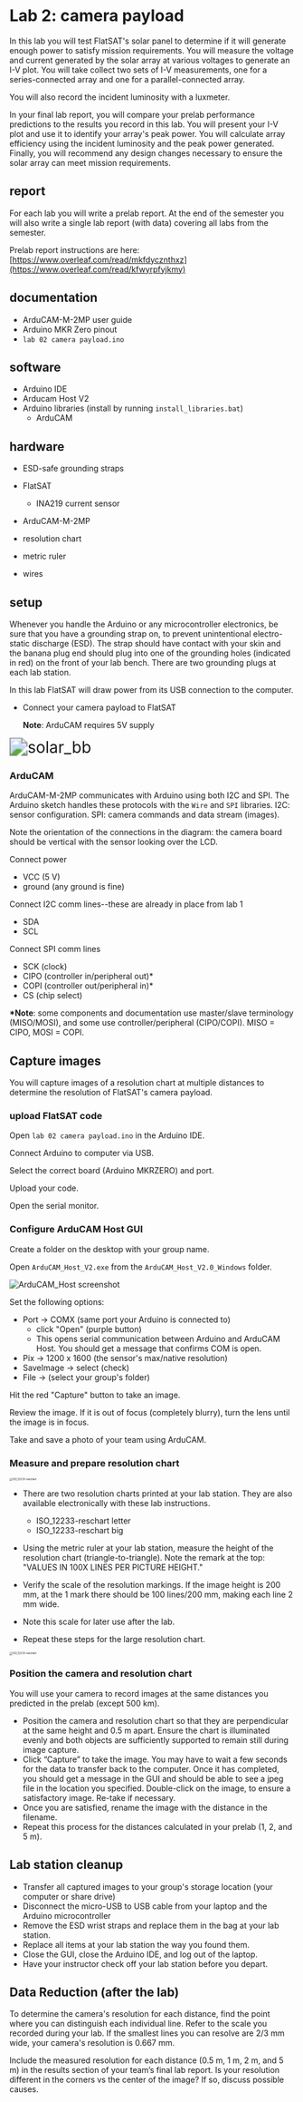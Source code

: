 # Lab 2: camera payload

In this lab you will test FlatSAT's solar panel to determine if it will generate enough power to satisfy mission requirements. You will measure the voltage and current generated by the solar array at various voltages to generate an I-V plot. You will take collect two sets of I-V measurements, one for a series-connected array and one for a parallel-connected array. 

You will also record the incident luminosity with a luxmeter. 

In your final lab report, you will compare your prelab performance predictions to the results you record in this lab. You will present your I-V plot and use it to identify your array's peak power. You will calculate array efficiency using the incident luminosity and the peak power generated. Finally, you will recommend any design changes necessary to ensure the
solar array can meet mission requirements.

## report

For each lab you will write a prelab report. At the end of the semester you will also write a single lab report (with data) covering all labs from the semester.

Prelab report instructions are here: [https://www.overleaf.com/read/mkfdycznthxz](https://www.overleaf.com/read/kfwyrpfyjkmy)

## documentation

- ArduCAM-M-2MP user guide
- Arduino MKR Zero pinout
- `lab 02 camera payload.ino`

## software

- Arduino IDE
- Arducam Host V2
- Arduino libraries (install by running `install_libraries.bat`)
  - ArduCAM

## hardware

* ESD-safe grounding straps
* FlatSAT
  * INA219 current sensor

* ArduCAM-M-2MP
* resolution chart
* metric ruler
* wires

## setup

Whenever you handle the Arduino or any microcontroller electronics, be sure that you have a grounding strap on, to prevent unintentional electro-static discharge (ESD). The strap should have contact with your skin and the banana plug end should plug into one of the grounding holes (indicated in red) on the front of your lab bench. There are two grounding plugs at each lab station.

In this lab FlatSAT will draw power from its USB connection to the computer. 

- Connect your camera payload to FlatSAT

  **Note**: ArduCAM requires 5V supply



<img src="sources\camera_bb.svg" alt="solar_bb" style="zoom:200%;" />

### ArduCAM

ArduCAM-M-2MP communicates with Arduino using both I2C and SPI. The Arduino sketch handles these protocols with the `Wire` and `SPI` libraries. I2C: sensor configuration. SPI: camera commands and data stream (images). 

Note the orientation of the connections in the diagram: the camera board should be vertical with the sensor looking over the LCD. 

Connect power

- VCC (5 V)
- ground (any ground is fine)

Connect I2C comm lines--these are already in place from lab 1

- SDA
- SCL

Connect SPI comm lines

- SCK (clock)
- CIPO (controller in/peripheral out)*
- COPI (controller out/peripheral in)*
- CS (chip select)

**\*Note**: some components and documentation use master/slave terminology (MISO/MOSI), and some use controller/peripheral (CIPO/COPI). MISO = CIPO, MOSI = COPI. 



## Capture images

You will capture images of a resolution chart at multiple distances to determine the resolution of FlatSAT's camera payload. 

### upload FlatSAT code

Open `lab 02 camera payload.ino` in the Arduino IDE. 

Connect Arduino to computer via USB. 

Select the correct board (Arduino MKRZERO) and port. 

Upload your code. 

Open the serial monitor. 

### Configure ArduCAM Host GUI

Create a folder on the desktop with your group name. 

Open `ArduCAM_Host_V2.exe` from the `ArduCAM_Host_V2.0_Windows` folder. 

<img src="sources\ArduCAM_Host screenshot.png" alt="ArduCAM_Host screenshot" style="zoom:100%;" />

Set the following options:

- Port -> COMX (same port your Arduino is connected to)
  - click "Open" (purple button)
  - This opens serial communication between Arduino and ArduCAM Host. You should get a message that confirms COM is open.
- Pix -> 1200 x 1600 (the sensor's max/native resolution)
- SaveImage -> select (check)
- File -> (select your group's folder)

Hit the red "Capture" button to take an image. 

Review the image. If it is out of focus (completely blurry), turn the lens until the image is in focus. 

Take and save a photo of your team using ArduCAM. 

### Measure and prepare resolution chart

<img src="sources\ISO_12233-reschart letter.svg" alt="ISO_12233-reschart" style="zoom: 33%;" />

- There are two resolution charts printed at your lab station. They are also available electronically with these lab instructions. 
  - ISO_12233-reschart letter
  - ISO_12233-reschart big

- Using the metric ruler at your lab station, measure the height of the resolution chart (triangle-to-triangle). Note the remark at the top: "VALUES IN 100X LINES PER PICTURE HEIGHT."
- Verify the scale of the resolution markings. If the image height is 200 mm, at the 1 mark there should be 100 lines/200 mm, making each line 2 mm wide. 
- Note this scale for later use after the lab. 
- Repeat these steps for the large resolution chart. 

<img src="sources\ISO_12233-reschart big.svg" alt="ISO_12233-reschart" style="zoom: 33%;" />

### Position the camera and resolution chart

You will use your camera to record images at the same distances you predicted in the prelab (except 500 km). 

- Position the camera and resolution chart so that they are perpendicular at the same height and 0.5 m apart. Ensure the chart is illuminated evenly and both objects are sufficiently supported to remain still during image capture. 
- Click “Capture” to take the image. You may have to wait a few seconds for the data to transfer back to the computer. Once it has completed, you should get a message in the GUI and should be able to see a jpeg file in the location you specified. Double-click on the image, to ensure a satisfactory image. Re-take if necessary. 
- Once you are satisfied, rename the image with the distance in the filename. 
- Repeat this process for the distances calculated in your prelab (1, 2, and 5 m).

## Lab station cleanup

- Transfer all captured images to your group's storage location (your computer or share drive)
- Disconnect the micro-USB to USB cable from your laptop and the Arduino microcontroller
- Remove the ESD wrist straps and replace them in the bag at your lab station.
- Replace all items at your lab station the way you found them. 
- Close the GUI, close the Arduino IDE, and log out of the laptop.
- Have your instructor check off your lab station before you depart.

## Data Reduction (after the lab)

To determine the camera's resolution for each distance, find the point where you can distinguish each individual line. Refer to the scale you recorded during your lab. If the smallest lines you can resolve are 2/3 mm wide, your camera's resolution is 0.667 mm. 

Include the measured resolution for each distance (0.5 m, 1 m, 2 m, and 5 m) in the results section of your team’s final lab report. Is your resolution different in the corners vs the center of the image? If so, discuss possible causes. 
